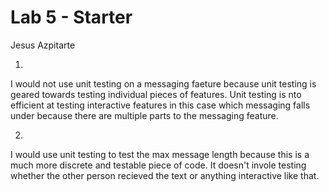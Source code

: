 # Lab 5 - Starter
Jesus Azpitarte


1. 
I would not use unit testing on a messaging faeture because unit testing is geared towards testing individual pieces of features. Unit testing is nto efficient at testing interactive features in this case which messaging falls under because there are multiple parts to the messaging feature.

2. 
I would use unit testing to test the max message length because this is a much more discrete and testable piece of code. It doesn't invole testing whether the other person recieved the text or anything interactive like that.